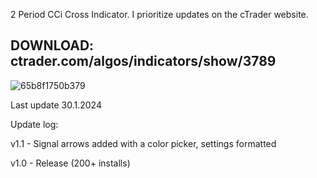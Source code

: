 2 Period CCi Cross Indicator. I prioritize updates on the cTrader website.

## DOWNLOAD: ctrader.com/algos/indicators/show/3789

![65b8f1750b379](https://github.com/mirbyte/CCi-Trend-Indicator/assets/83219244/38be3d72-38b9-4999-a1ee-e248180ddf71)

Last update 30.1.2024

Update log:

v1.1 - Signal arrows added with a color picker, settings formatted

v1.0 - Release (200+ installs)
